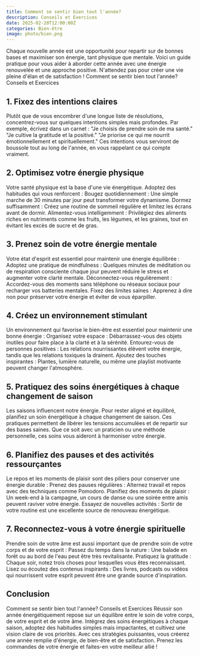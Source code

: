 ```yaml
---
title: Comment se sentir bien tout l'année?
description: Conseils et Exercices
date: 2025-02-20T12:00:00Z
categories: Bien-être
image: photo/bien.png
---
```


Chaque nouvelle année est une opportunité pour repartir sur de bonnes bases et maximiser son énergie, tant physique que mentale. Voici un guide pratique pour vous aider à aborder cette année avec une énergie renouvelée et une approche positive. N'attendez pas pour créer une vie pleine d'élan et de satisfaction !
Comment se sentir bien tout l'année? Conseils et Exercices

## 1. Fixez des intentions claires

Plutôt que de vous encombrer d'une longue liste de résolutions, concentrez-vous sur quelques intentions simples mais profondes. Par exemple, écrivez dans un carnet :
"Je choisis de prendre soin de ma santé."
"Je cultive la gratitude et la positivé."
"Je priorise ce qui me nourrit émotionnellement et spirituellement." Ces intentions vous serviront de boussole tout au long de l'année, en vous rappelant ce qui compte vraiment.

## 2. Optimisez votre énergie physique

Votre santé physique est la base d'une vie énergétique. Adoptez des habitudes qui vous renforcent :
Bougez quotidiennement : Une simple marche de 30 minutes par jour peut transformer votre dynamisme.
Dormez suffisamment : Créez une routine de sommeil régulière et limitez les écrans avant de dormir.
Alimentez-vous intelligemment : Privilégiez des aliments riches en nutriments comme les fruits, les légumes, et les graines, tout en évitant les excès de sucre et de gras.

## 3. Prenez soin de votre énergie mentale

Votre état d'esprit est essentiel pour maintenir une énergie équilibrée :
Adoptez une pratique de mindfulness : Quelques minutes de méditation ou de respiration consciente chaque jour peuvent réduire le stress et augmenter votre clarté mentale.
Déconnectez-vous régulièrement : Accordez-vous des moments sans téléphone ou réseaux sociaux pour recharger vos batteries mentales.
Fixez des limites saines : Apprenez à dire non pour préserver votre énergie et éviter de vous éparpiller.

## 4. Créez un environnement stimulant

Un environnement qui favorise le bien-être est essentiel pour maintenir une bonne énergie :
Organisez votre espace : Débarrassez-vous des objets inutiles pour faire place à la clarté et à la sérénité.
Entourez-vous de personnes positives : Les relations nourrissantes élèvent votre énergie, tandis que les relations toxiques la drainent.
Ajoutez des touches inspirantes : Plantes, lumière naturelle, ou même une playlist motivante peuvent changer l'atmosphère.

## 5. Pratiquez des soins énergétiques à chaque changement de saison

Les saisons influencent notre énergie. Pour rester aligné et équilibré, planifiez un soin énergétique à chaque changement de saison. Ces pratiques permettent de libérer les tensions accumulées et de repartir sur des bases saines. Que ce soit avec un praticien ou une méthode personnelle, ces soins vous aideront à harmoniser votre énergie.

## 6. Planifiez des pauses et des activités ressourçantes

Le repos et les moments de plaisir sont des piliers pour conserver une énergie durable :
Prenez des pauses régulières : Alternez travail et repos avec des techniques comme Pomodoro.
Planifiez des moments de plaisir : Un week-end à la campagne, un cours de danse ou une soirée entre amis peuvent raviver votre énergie.
Essayez de nouvelles activités : Sortir de votre routine est une excellente source de renouveau énergétique.

## 7. Reconnectez-vous à votre énergie spirituelle

Prendre soin de votre âme est aussi important que de prendre soin de votre corps et de votre esprit :
Passez du temps dans la nature : Une balade en forêt ou au bord de l'eau peut être très revitalisante.
Pratiquez la gratitude : Chaque soir, notez trois choses pour lesquelles vous êtes reconnaissant.
Lisez ou écoutez des contenus inspirants : Des livres, podcasts ou vidéos qui nourrissent votre esprit peuvent être une grande source d'inspiration.

## Conclusion

Comment se sentir bien tout l'année? Conseils et Exercices
Réussir son année énergétiquement repose sur un équilibre entre le soin de votre corps, de votre esprit et de votre âme. Intégrez des soins énergétiques à chaque saison, adoptez des habitudes simples mais impactantes, et cultivez une vision claire de vos priorités. Avec ces stratégies puissantes, vous créerez une année remplie d'énergie, de bien-être et de satisfaction. Prenez les commandes de votre énergie et faites-en votre meilleur allié !
